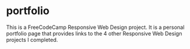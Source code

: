 # portfolio

This is a FreeCodeCamp Responsive Web Design project. It is a personal portfolio page that provides links to the 4 other Responsive Web Design projects I completed.
